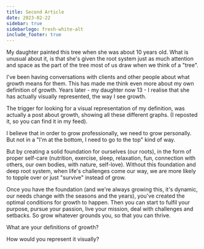```yaml
---
title: Second Article
date: 2023-02-22
sidebar: true
sidebarlogo: fresh-white-alt
include_footer: true
---
```


My daughter painted this tree when she was about 10 years old.
What is unusual about it, is that she's given the root system just as much attention and space as the part of the tree most of us draw when we think of a "tree".

I've been having conversations with clients and other people about what growth means for them. This has made me think even more about my own definition of growth. Years later - my daughter now 13 - I realise that she has actually visually represented, the way I see growth.

The trigger for looking for a visual representation of my definition, was actually a post about growth, showing all these different graphs. (I reposted it, so you can find it in my feed).

I believe that in order to grow professionally, we need to grow personally. But not in a "I'm at the bottom, I need to go to the top" kind of way.

But by creating a solid foundation for ourselves (our roots), in the form of proper self-care (nutrition, exercise, sleep, relaxation, fun, connection with others, our own bodies, with nature, self-love). Without this foundation and deep root system, when life's challenges come our way, we are more likely to topple over or just "survive" instead of grow.

Once you have the foundation (and we're always growing this, it's dynamic, our needs change with the seasons and the years), you've created the optimal conditions for growth to happen. Then you can start to fulfil your purpose, pursue your passion, live your mission, deal with challenges and setbacks. So grow whatever grounds you, so that you can thrive.

What are your definitions of growth?

How would you represent it visually?

